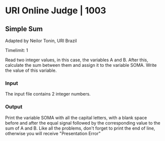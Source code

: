 <h1>URI Online Judge | 1003</h2>

<h2>Simple Sum</h2>

Adapted by Neilor Tonin, URI  Brazil

Timelimit: 1

Read two integer values, in this case, the variables A and B. After this, calculate the sum between them and assign it to the variable SOMA. Write the value of this variable.

<h3><b>Input</B></h3>

The input file contains 2 integer numbers.

<h3><B>Output</b></h3>

Print the variable SOMA with all the capital letters, with a blank space before and after the equal signal followed by the corresponding value to the sum of A and B. Like all the problems, don't forget to print the end of line, otherwise you will receive "Presentation Error"
